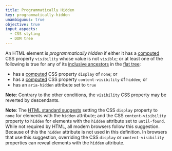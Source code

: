 ```yaml
---
title: Programmatically Hidden
key: programmatically-hidden
unambiguous: true
objective: true
input_aspects:
  - CSS styling
  - DOM tree
---
```


An HTML element is _programmatically hidden_ if either it has a [computed][] CSS property `visibility` whose value is not `visible`; or at least one of the following is true for any of its [inclusive ancestors][] in the [flat tree][]:

- has a [computed][] CSS property `display` of `none`; or
- has a [computed][] CSS property `content-visibility` of `hidden`; or
- has an `aria-hidden` attribute set to `true`

**Note**: Contrary to the other conditions, the `visibility` CSS property may be reverted by descendants.

**Note**: The [HTML standard suggests](https://html.spec.whatwg.org/multipage/rendering.html#hiddenCSS) setting the CSS `display` property to `none` for elements with the `hidden` attribute; and the CSS `content-visibility` property to `hidden` for elements with the `hidden` attribute set to `until-found`. While not required by HTML, all modern browsers follow this suggestion. Because of this the `hidden` attribute is not used in this definition. In browsers that use this suggestion, overriding the CSS `display` or `content-visibility` properties can reveal elements with the `hidden` attribute.

[computed]: https://www.w3.org/TR/css-cascade/#computed-value 'CSS definition of computed value'
[flat tree]: https://drafts.csswg.org/css-scoping/#flat-tree 'Definition of flat tree'
[inclusive ancestors]: https://dom.spec.whatwg.org/#concept-tree-inclusive-ancestor 'DOM Definition of Inclusive Ancestor'
